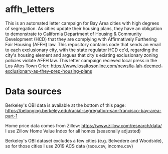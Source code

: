 # affh_letters
This is an automated letter campaign for Bay Area cities with high degrees of segregation. As cities update their housing plans, they have an obligation to demonstrate to California Department of Housing & Community Development (HCD) that they are complying with Affirmatively Furthering Fair Housing (AFFH) law. This repository contains code that sends an email to each exclusionary city, with the state regulator HCD cc'd, regarding the city's housing element and argues that city's existing exclusionary zoning policies violate AFFH law. This letter campaign recieved local press in the Los Altos Town Crier:  https://www.losaltosonline.com/news/la-lah-deemed-exclusionary-as-they-prep-housing-plans

# Data sources

Berkeley's OBI data is available at the bottom of this page: https://belonging.berkeley.edu/racial-segregation-san-francisco-bay-area-part-1

Home price data comes from Zillow: https://www.zillow.com/research/data/
I use Zillow Home Value Index for all homes (seasonally adjusted)

Berkeley's OBI dataset excludes a few cities (e.g. Belvedere and Woodside), so for those cities I use 2019 ACS data (race.csv, income.csv)
